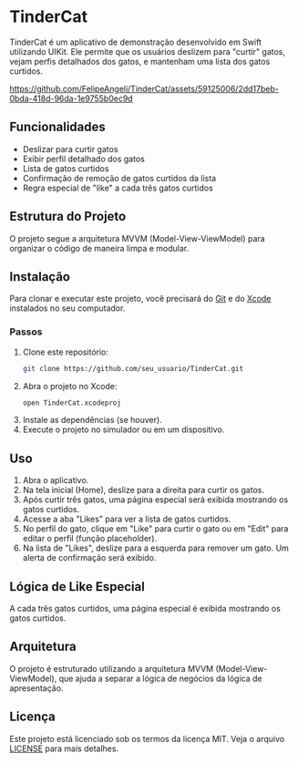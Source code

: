 
# TinderCat

TinderCat é um aplicativo de demonstração desenvolvido em Swift utilizando UIKit. Ele permite que os usuários deslizem para "curtir" gatos, vejam perfis detalhados dos gatos, e mantenham uma lista dos gatos curtidos.


https://github.com/FelipeAngeli/TinderCat/assets/59125006/2dd17beb-0bda-418d-96da-1e9755b0ec9d




## Funcionalidades

- Deslizar para curtir gatos
- Exibir perfil detalhado dos gatos
- Lista de gatos curtidos
- Confirmação de remoção de gatos curtidos da lista
- Regra especial de "like" a cada três gatos curtidos

## Estrutura do Projeto

O projeto segue a arquitetura MVVM (Model-View-ViewModel) para organizar o código de maneira limpa e modular.

## Instalação

Para clonar e executar este projeto, você precisará do [Git](https://git-scm.com) e do [Xcode](https://developer.apple.com/xcode/) instalados no seu computador.

### Passos

1. Clone este repositório:
   ```sh
   git clone https://github.com/seu_usuario/TinderCat.git
   ```
2. Abra o projeto no Xcode:
   ```sh
   open TinderCat.xcodeproj
   ```
3. Instale as dependências (se houver).
4. Execute o projeto no simulador ou em um dispositivo.

## Uso

1. Abra o aplicativo.
2. Na tela inicial (Home), deslize para a direita para curtir os gatos.
3. Após curtir três gatos, uma página especial será exibida mostrando os gatos curtidos.
4. Acesse a aba "Likes" para ver a lista de gatos curtidos.
5. No perfil do gato, clique em "Like" para curtir o gato ou em "Edit" para editar o perfil (função placeholder).
6. Na lista de "Likes", deslize para a esquerda para remover um gato. Um alerta de confirmação será exibido.

## Lógica de Like Especial

A cada três gatos curtidos, uma página especial é exibida mostrando os gatos curtidos.

## Arquitetura

O projeto é estruturado utilizando a arquitetura MVVM (Model-View-ViewModel), que ajuda a separar a lógica de negócios da lógica de apresentação.

## Licença

Este projeto está licenciado sob os termos da licença MIT. Veja o arquivo [LICENSE](LICENSE) para mais detalhes.
